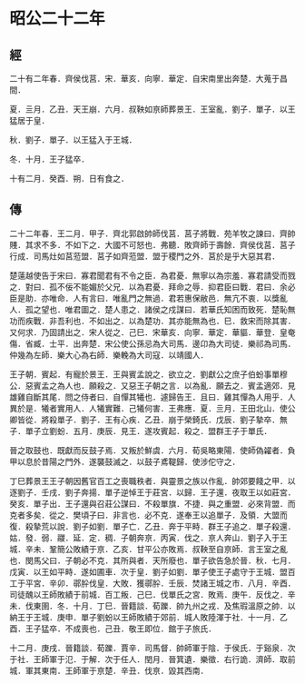 # 昭公二十二年
## 經

二十有二年春．齊侯伐莒．宋．華亥．向寧．華定．自宋南里出奔楚．大蒐于昌間．

夏．亖月．乙丑．天王崩．六月．叔鞅如亰師葬景王．王室亂．劉子．單子．以王猛居于皇．

秋．劉子．單子．以王猛入于王城．

冬．十月．王子猛卒．

十有二月．癸酉．朔．日有食之．

## 傳

二十二年春．王二月．甲子．齊北郭啟帥師伐莒．莒子將戰．苑羊牧之諫曰．齊帥賤．其求不多．不如下之．大國不可怒也．弗聽．敗齊師于壽餘．齊侯伐莒．莒子行成．司馬灶如莒蒞盟．莒子如齊蒞盟．盟于稷門之外．莒於是乎大惡其君．

楚薳越使告于宋曰．寡君聞君有不令之臣．為君憂．無寧以為宗羞．寡君請受而戮之．對曰．孤不佞不能媚於父兄．以為君憂．拜命之辱．抑君臣曰戰．君曰．余必臣是助．亦唯命．人有言曰．唯亂門之無過．君若惠保敝邑．無亢不衷．以獎亂人．孤之望也．唯君圖之．楚人患之．諸侯之戍謀曰．若華氏知困而致死．楚恥無功而疾戰．非吾利也．不如出之．以為楚功．其亦能無為也．巳．救宋而除其害．又何求．乃固請出之．宋人從之．己巳．宋華亥．向寧．華定．華貙．華登．皇奄傷．省臧．士平．出奔楚．宋公使公孫忌為大司馬．邊卬為大司徒．樂祁為司馬．仲幾為左師．樂大心為右師．樂輓為大司寇．以靖國人．

王子朝．賓起．有寵於景王．王與賓孟說之．欲立之．劉獻公之庶子伯蚡事單穆公．惡賓孟之為人也．願殺之．又惡王子朝之言．以為亂．願去之．賓孟適郊．見雄雞自斷其尾．問之侍者曰．自憚其犧也．遽歸告王．且曰．雞其憚為人用乎．人異於是．犧者實用人．人犧實難．己犧何害．王弗應．夏．亖月．王田北山．使公卿皆從．將殺單子．劉子．王有心疾．乙丑．崩于榮錡氏．戊辰．劉子摯卒．無子．單子立劉蚡．五月．庚辰．見王．遂攻賓起．殺之．盟群王子于單氏．

晉之取鼓也．既獻而反鼓子焉．又叛於鮮虞．六月．荀吳略東陽．使師偽糴者．負甲以息於昔陽之門外．遂襲鼓滅之．以鼓子鳶鞮歸．使涉佗守之．

丁巳葬景王王子朝因舊官百工之喪職秩者．與靈景之族以作亂．帥郊要餞之甲．以逐劉子．壬戌．劉子奔揚．單子逆悼王于莊宮．以歸．王子還．夜取王以如莊宮．癸亥．單子出．王子還與召莊公謀曰．不殺單旗．不捷．與之重盟．必來背盟．而克者多矣．從之．樊頃子曰．非言也．必不克．遂奉王以追單子．及領．大盟而復．殺摯荒以說．劉子如劉．單子亡．乙丑．奔于平畤．群王子追之．單子殺還．姑．發．弱．鬷．延．定．稠．子朝奔亰．丙寅．伐之．亰人奔山．劉子入于王城．辛未．鞏簡公敗績于亰．乙亥．甘平公亦敗焉．叔鞅至自亰師．言王室之亂也．閔馬父曰．子朝必不克．其所與者．天所廢也．單子欲告急於晉．秋．七月．戊寅．以王如平畤．遂如圃車．次于皇．劉子如劉．單子使王子處守于王城．盟百工于平宮．辛卯．鄩肸伐皇．大敗．獲鄩肸．壬辰．焚諸王城之市．八月．辛酉．司徒醜以王師敗績于前城．百工叛．己巳．伐單氏之宮．敗焉．庚午．反伐之．辛未．伐東圉．冬．十月．丁巳．晉籍談．荀躒．帥九州之戎．及焦瑕溫原之帥．以納王于王城．庚申．單子劉蚡以王師敗績于郊前．城人敗陸渾于社．十一月．乙酉．王子猛卒．不成喪也．己丑．敬王即位．館于子旅氏．

十二月．庚戌．晉籍談．荀躒．賈辛．司馬督．帥師軍于陰．于侯氏．于谿泉．次于社．王師軍于氾．于解．次于任人．閏月．晉箕遺．樂徵．右行詭．濟師．取前城．軍其東南．王師軍于亰楚．辛丑．伐亰．毀其西南．

